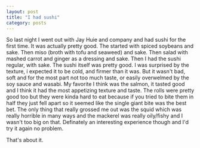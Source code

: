 ```yaml
---
layout: post
title: "I had sushi"
category: posts
---
```

<p>
    			So last night I went out with Jay Huie and company and had sushi for the first time. It was actually pretty good. The started with spiced soybeans and sake. Then miso (broth with tofu and seaweed) and sake. Then salad with mashed carrot and ginger as a dressing and sake. Then I had the sushi regular, with sake. The sushi itself was pretty good. I was surprised by the texture, i expected it to be cold, and firmer than it was. But it wasn't bad, soft and for the most part not too much taste, or easily overwelmed by the soy sauce and wasabi. My favorite I think was the salmon, it tasted good and I think it had the most appetizing texture and taste. The rolls were pretty good too but they were kinda hard to eat because if you tried to bite them in half they just fell apart so it seemed like the single giant bite was the best bet. The only thing that really grossed me out was the squid which was really horrible in many ways and the mackerel was really oily/fishy and I wasn't too big on that. Definately an interesting experience though and I'd try it again no problem.

That's about it.
  			</p>